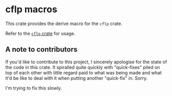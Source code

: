 # cflp macros

This crate provides the derive macro for the `cflp` crate.

Refer to the [`cflp` crate](https://github.com/fck-language/cflp) for usage.

## A note to contributors

If you'd like to contribute to this project, I sincerely apologise for the state of the code in this crate. It spiralled quite quickly with "quick-fixes" piled on top of each other with little regard paid to what was being made and what it'd be like to deal with it when putting another "quick-fix" in. Sorry.

I'm trying to fix this slowly.

